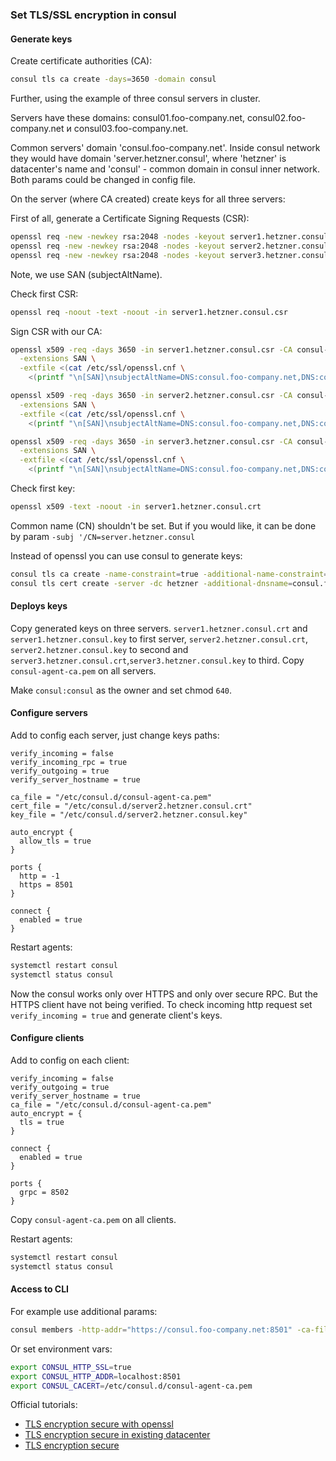 ### Set TLS/SSL encryption in consul
#### Generate keys

Create certificate authorities (CA):
```bash
consul tls ca create -days=3650 -domain consul
```

Further, using the example of three consul servers in cluster.

Servers have these domains: consul01.foo-company.net, consul02.foo-company.net и consul03.foo-company.net. 

Common servers' domain 'consul.foo-company.net'. Inside consul network they would have domain 'server.hetzner.consul', where 'hetzner' is datacenter's name and 'consul' - common domain in consul inner network. Both params could be changed in config file.

On the server (where CA created) create keys for all three servers:

First of all, generate a Certificate Signing Requests (CSR):
```bash
openssl req -new -newkey rsa:2048 -nodes -keyout server1.hetzner.consul.key -out server1.hetzner.consul.csr -CAcreateserial -addext 'subjectAltName=DNS:consul.foo-company.net,DNS:consul01.foo-company.net,DNS:server.hetzner.consul,DNS:localhost,IP:127.0.0.1'
openssl req -new -newkey rsa:2048 -nodes -keyout server2.hetzner.consul.key -out server2.hetzner.consul.csr -CAcreateserial -addext 'subjectAltName=DNS:consul.foo-company.net,DNS:consul02.foo-company.net,DNS:server.hetzner.consul,DNS:localhost,IP:127.0.0.1'
openssl req -new -newkey rsa:2048 -nodes -keyout server3.hetzner.consul.key -out server3.hetzner.consul.csr -CAcreateserial -addext 'subjectAltName=DNS:consul.foo-company.net,DNS:consul03.foo-company.net,DNS:server.hetzner.consul,DNS:localhost,IP:127.0.0.1'
```
Note, we use SAN (subjectAltName).

Check first CSR:
```bash
openssl req -noout -text -noout -in server1.hetzner.consul.csr
```

Sign CSR with our CA:
```bash
openssl x509 -req -days 3650 -in server1.hetzner.consul.csr -CA consul-agent-ca.pem -CAkey consul-agent-ca-key.pem -out server1.hetzner.consul.crt \
  -extensions SAN \
  -extfile <(cat /etc/ssl/openssl.cnf \
    <(printf "\n[SAN]\nsubjectAltName=DNS:consul.foo-company.net,DNS:consul01.foo-company.net,DNS:server.hetzner.consul,DNS:localhost,IP:127.0.0.1")) 

openssl x509 -req -days 3650 -in server2.hetzner.consul.csr -CA consul-agent-ca.pem -CAkey consul-agent-ca-key.pem -CAcreateserial -out server2.hetzner.consul.crt \
  -extensions SAN \
  -extfile <(cat /etc/ssl/openssl.cnf \
    <(printf "\n[SAN]\nsubjectAltName=DNS:consul.foo-company.net,DNS:consul02.foo-company.net,DNS:server.hetzner.consul,DNS:localhost,IP:127.0.0.1")) 

openssl x509 -req -days 3650 -in server3.hetzner.consul.csr -CA consul-agent-ca.pem -CAkey consul-agent-ca-key.pem -CAcreateserial -out server3.hetzner.consul.crt \
  -extensions SAN \
  -extfile <(cat /etc/ssl/openssl.cnf \
    <(printf "\n[SAN]\nsubjectAltName=DNS:consul.foo-company.net,DNS:consul03.foo-company.net,DNS:server.hetzner.consul,DNS:localhost,IP:127.0.0.1")) 
```

Check first key:
```bash
openssl x509 -text -noout -in server1.hetzner.consul.crt
```

Common name (CN) shouldn't be set. But if you would like, it can be done by param `-subj '/CN=server.hetzner.consul`

Instead of openssl you can use consul to generate keys:

```bash
consul tls ca create -name-constraint=true -additional-name-constraint=consul.foo-company.net -cluster-id test -common-name "Consul Agent CA" -days=365 -domain consul
consul tls cert create -server -dc hetzner -additional-dnsname=consul.foo-company.net
```

#### Deploys keys

Copy generated keys on three servers. `server1.hetzner.consul.crt` and `server1.hetzner.consul.key` to first server, `server2.hetzner.consul.crt`, `server2.hetzner.consul.key` to second and `server3.hetzner.consul.crt`,`server3.hetzner.consul.key` to third.
Copy `consul-agent-ca.pem` on all servers.

Make `consul:consul` as the owner and set chmod `640`.

#### Configure servers

Add to config each server, just change keys paths:
```hcl
verify_incoming = false
verify_incoming_rpc = true
verify_outgoing = true
verify_server_hostname = true

ca_file = "/etc/consul.d/consul-agent-ca.pem"
cert_file = "/etc/consul.d/server2.hetzner.consul.crt"
key_file = "/etc/consul.d/server2.hetzner.consul.key"

auto_encrypt {
  allow_tls = true
}

ports {
  http = -1
  https = 8501
}

connect {
  enabled = true
}
```

Restart agents:
```bash
systemctl restart consul
systemctl status consul
```

Now the consul works only over HTTPS and only over secure RPC. But the HTTPS client have not being verified. To check incoming http request set `verify_incoming = true` and generate client's keys.

#### Configure clients
Add to config on each client:

```hcl
verify_incoming = false
verify_outgoing = true
verify_server_hostname = true
ca_file = "/etc/consul.d/consul-agent-ca.pem"
auto_encrypt = {
  tls = true
}

connect {
  enabled = true
}

ports {
  grpc = 8502
}

```

Copy `consul-agent-ca.pem` on all clients.

Restart agents:
```bash
systemctl restart consul
systemctl status consul
```

#### Access to CLI

For example use additional params:
```bash
consul members -http-addr="https://consul.foo-company.net:8501" -ca-file="consul-agent-ca.pem"
```

Or set environment vars:
```bash
export CONSUL_HTTP_SSL=true
export CONSUL_HTTP_ADDR=localhost:8501
export CONSUL_CACERT=/etc/consul.d/consul-agent-ca.pem
```

Official tutorials:
* [TLS encryption secure with openssl](https://learn.hashicorp.com/tutorials/consul/tls-encryption-openssl-secure?in=consul/security-operations)
* [TLS encryption secure in existing datacenter](https://learn.hashicorp.com/tutorials/consul/tls-encryption-secure-existing-datacenter)
* [TLS encryption secure](https://learn.hashicorp.com/tutorials/consul/tls-encryption-secure)

